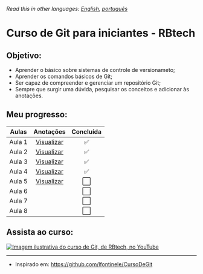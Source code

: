 *Read this in other languages: [English](readme.md), [português](readme.pt.md)*

# Curso de Git para iniciantes - RBtech

## Objetivo:

* Aprender o básico sobre sistemas de controle de versionameto;
* Aprender os comandos básicos de Git;
* Ser capaz de compreender e gerenciar um repositório Git;
* Sempre que surgir uma dúvida, pesquisar os conceitos e adicionar às anotações.

## Meu progresso:

| Aulas  | Anotações                                    | Concluída            |
|:------:|:--------------------------------------------:|:--------------------:|
| Aula 1 | [Visualizar](lessons/lang/pt/lesson-1.pt.md) | :white_check_mark:   |
| Aula 2 | [Visualizar](lessons/lang/pt/lesson-2.pt.md) | :white_check_mark:   |
| Aula 3 | [Visualizar](lessons/lang/pt/lesson-3.pt.md) | :white_check_mark:   |
| Aula 4 | [Visualizar](lessons/lang/pt/lesson-4.pt.md) | :white_check_mark:   |
| Aula 5 | [Visualizar](lessons/lang/pt/lesson-5.pt.md) | :white_large_square: |
| Aula 6 |                                              | :white_large_square: |
| Aula 7 |                                              | :white_large_square: |
| Aula 8 |                                              | :white_large_square: |

## Assista ao curso:

[![Imagem ilustrativa do curso de Git, de RBtech, no YouTube](https://img.youtube.com/vi/-GhA2JPImgU/mqdefault.jpg)](https://www.youtube.com/playlist?list=PLInBAd9OZCzzHBJjLFZzRl6DgUmOeG3H0)

---

* Inspirado em: https://github.com/lfontinele/CursoDeGit
